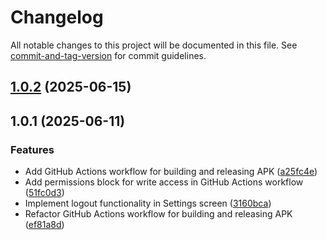 # Changelog

All notable changes to this project will be documented in this file. See [commit-and-tag-version](https://github.com/absolute-version/commit-and-tag-version) for commit guidelines.

## [1.0.2](https://github.com/VKx64/TR-Driver/compare/v1.0.1...v1.0.2) (2025-06-15)

## 1.0.1 (2025-06-11)


### Features

* Add GitHub Actions workflow for building and releasing APK ([a25fc4e](https://github.com/VKx64/TR-Driver/commit/a25fc4e474a5b64e9531abb0cf56269d2de8a856))
* Add permissions block for write access in GitHub Actions workflow ([51fc0d3](https://github.com/VKx64/TR-Driver/commit/51fc0d3e9124881636615e8a463c0a578665a333))
* Implement logout functionality in Settings screen ([3160bca](https://github.com/VKx64/TR-Driver/commit/3160bca3075d84b4bf1575e659288d6f61b0dcf1))
* Refactor GitHub Actions workflow for building and releasing APK ([ef81a8d](https://github.com/VKx64/TR-Driver/commit/ef81a8d557b2a92c3c8131a158ae9758ba484f13))
